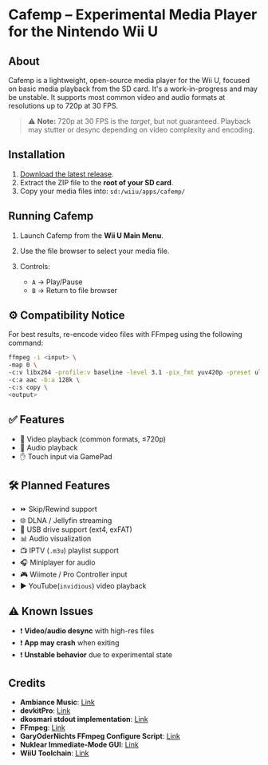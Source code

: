 # Cafemp – Experimental Media Player for the Nintendo Wii U

## About

Cafemp is a lightweight, open-source media player for the Wii U, focused on basic media playback from the SD card. It's a work-in-progress and may be unstable. It supports most common video and audio formats at resolutions up to 720p at 30 FPS.

> ⚠️ **Note:** 720p at 30 FPS is the *target*, but not guaranteed. Playback may stutter or desync depending on video complexity and encoding.

## Installation

1. [Download the latest release](https://github.com/whateveritwas/cafemp/releases/latest).
2. Extract the ZIP file to the **root of your SD card**.
3. Copy your media files into: `sd:/wiiu/apps/cafemp/`

## Running Cafemp

1. Launch Cafemp from the **Wii U Main Menu**.
2. Use the file browser to select your media file.
3. Controls:

   * `A` → Play/Pause
   * `B` → Return to file browser

## ⚙️ Compatibility Notice

For best results, re-encode video files with FFmpeg using the following command:

```bash
ffmpeg -i <input> \
-map 0 \
-c:v libx264 -profile:v baseline -level 3.1 -pix_fmt yuv420p -preset ultrafast -tune fastdecode -crf 23 -vf "scale=-2:480" \
-c:a aac -b:a 128k \
-c:s copy \
<output>
```

## ✅ Features

* 💼 Video playback (common formats, ≤720p)
* 🎵 Audio playback
* ✋ Touch input via GamePad

## 🛠️ Planned Features

* ⏩ Skip/Rewind support
* 🌐 DLNA / Jellyfin streaming
* 📀 USB drive support (ext4, exFAT)
* 📊 Audio visualization
* 📺 IPTV (`.m3u`) playlist support
* 🎧 Miniplayer for audio
* 🎮 Wiimote / Pro Controller input
* ▶️ YouTube(`invidious`) video playback

## ⚠️ Known Issues

* ❗ **Video/audio desync** with high-res files
* ❗ **App may crash** when exiting
* ❗ **Unstable behavior** due to experimental state

## Credits

* **Ambiance Music**: [Link](https://freesound.org/people/LightMister/sounds/769925/?)
* **devkitPro**: [Link](https://github.com/devkitPro)
* **dkosmari stdout implementation**: [Link](https://github.com/dkosmari/devkitpro-autoconf/blob/main/examples/wiiu/sdl2-swkbd/src/stdout.cpp)
* **FFmpeg**: [Link](https://github.com/FFmpeg/FFmpeg/)
* **GaryOderNichts FFmpeg Configure Script**: [Link](https://github.com/GaryOderNichts/FFmpeg-wiiu/blob/master/configure-wiiu)
* **Nuklear Immediate-Mode GUI**: [Link](https://github.com/Immediate-Mode-UI/Nuklear)
* **WiiU Toolchain**: [Link](https://github.com/devkitPro/wut)
